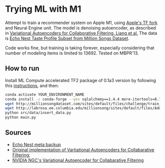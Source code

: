 # Trying ML with M1

Attempt to train a recommender system on Apple M1, using [Apple's TF fork](https://github.com/apple/tensorflow_macos) and Neural Engine unit. The model is 
denoising autoencoder, as described in [Variational Autoencoders for Collaborative Filtering, Liang et al.](https://arxiv.org/abs/1802.05814)
The data is [Echo Nest Taste Profile Subset from Million Songs Dataset](http://millionsongdataset.com/tasteprofile/).

Code works fine, but training is taking forever, especially considering that number of modeling items is limited to 13692. Tested on MBPR'13.

## How to run
Install ML Compute accelerated TF2 package of 0.1a3 version by following this [instructions](https://github.com/apple/tensorflow_macos/issues/153), and then:
```bash
conda activate YOUR_ENVIRONMENT_NAME
conda install -c conda-forge --yes sqlalchemy==1.4.4 more-itertools=8.7.0 pandas=1.2.3 tqdm==4.59.0 && mkdir data 
wget http://millionsongdataset.com/sites/default/files/challenge/train_triplets.txt.zip data/ && unzip train_triplets.txt.zip
wget http://labrosa.ee.columbia.edu/millionsong/sites/default/files/AdditionalFiles/track_metadata.db data/
python src/data/insert_data.py
python main.py
```

## Sources
- [Echo Nest meta backup](https://github.com/MTG/echonest-backup)
- [Original implementation of Vartiational Autoencoders for Collabarative Filtering](https://github.com/dawenl/vae_cf);
- [NVIDIA NGC's Variational Autoencoder for Collabarative Filtering](https://ngc.nvidia.com/catalog/resources/nvidia:vae_for_tensorflow)
